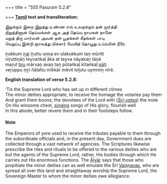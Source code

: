 +++
title = "555 Pasuram 5.2.8"

+++
**[Tamil](/definition/tamil#history "show Tamil definitions") text and transliteration:**

இறுக்கும் இறை இறுத்து உண்ண எவ் உலகுக்கும் தன் மூர்த்தி  
நிறுத்தினான் தெய்வங்கள் ஆக அத் தெய்வ நாயகன் தானே  
மறுத் திரு மார்வன் அவன் தன் பூதங்கள் கீதங்கள் பாடி  
வெறுப்பு இன்றி ஞாலத்து மிக்கார் மேவித் தொழுது உய்ம்மின் நீரே.

iṟukkum [iṟai](/definition/iṟai#history "show iṟai definitions") iṟuttu uṇṇa ev ulakukkum taṉ mūrtti  
niṟuttiṉāṉ teyvaṅkaḷ āka at teyva nāyakaṉ tāṉē  
maṟut [tiru](/definition/tiru#history "show tiru definitions") mārvaṉ avaṉ taṉ pūtaṅkaḷ kītaṅkaḷ [pāṭi](/definition/pati#vaishnavism "show pāṭi definitions")  
veṟuppu iṉṟi ñālattu mikkār mēvit toḻutu uymmiṉ nīrē.

**English translation of verse 5.2.8:**

‘Tis the Supreme Lord who has set up in different climes  
The minor deities appropriate, to receive the homage the votaries pay them  
And grant them boons; the devotees of the Lord with (*[Śrī-vatsa](/definition/shrivatsa#vaishnavism "show Śrī-vatsa definitions")*) the mole  
On His winsome chest, [singing](/definition/singing#history "show singing definitions") songs of His glory, flourish well  
In this abode; better revere them and in their footsteps follow.

#### Note

The Emperors of yore used to receive the tributes payable to them through the subordinate officials and, in the present day, Government dues are collected through a vast network of agencies. The Scriptures likewise prescribe the rites and rituals to be offered to the various deities who are but the agents of the Supreme Lord, rather, His bodies through which He carries out His enormous functions. The [Āḻvār](/definition/aḻvar#vaishnavism "show Āḻvār definitions") says that those who propitiate the minor deities can as well emulate the Śrī [Vaiṣṇavas](/definition/vaishnava#vaishnavism "show Vaiṣṇavas definitions"), who are spread all over this land and straightaway worship the Supreme Lord, the Sovereign Master to whom the minor deities owe allegiance.



